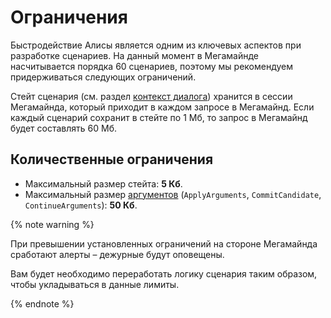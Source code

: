 # Ограничения
Быстродействие Алисы является одним из ключевых аспектов при разработке сценариев.
На данный момент в Мегамайнде насчитывается порядка 60 сценариев, поэтому мы рекомендуем придерживаться следующих ограничений.

Стейт сценария (см. раздел [контекст диалога](../frames.md)) хранится в сессии Мегамайнда, который приходит в каждом запросе в Мегамайнд.
Если каждый сценарий сохранит в стейте по 1 Мб, то запрос в Мегамайнд будет составлять 60 Мб.

## Количественные ограничения
- Максимальный размер стейта: **5 Кб**.
- Максимальный размер [аргументов](protocol.md#response) (`ApplyArguments`, `CommitCandidate`, `ContinueArguments`): **50 Кб**.

{% note warning %}

При превышении установленных ограничений на стороне Мегамайнда сработают алерты – дежурные будут оповещены.

Вам будет необходимо переработать логику сценария таким образом, чтобы укладываться в данные лимиты.

{% endnote %}
